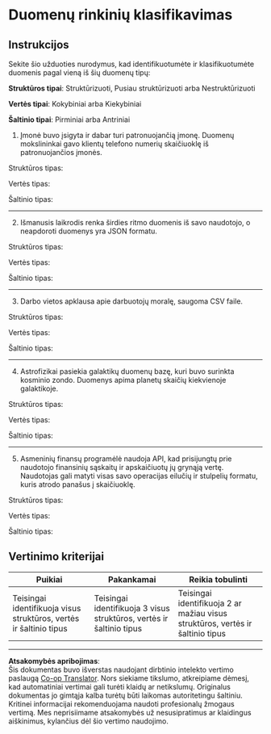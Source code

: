 <!--
CO_OP_TRANSLATOR_METADATA:
{
  "original_hash": "2e5cacb967c1e9dfd07809bfc441a0b4",
  "translation_date": "2025-08-31T05:58:33+00:00",
  "source_file": "1-Introduction/03-defining-data/assignment.md",
  "language_code": "lt"
}
-->
# Duomenų rinkinių klasifikavimas

## Instrukcijos

Sekite šio užduoties nurodymus, kad identifikuotumėte ir klasifikuotumėte duomenis pagal vieną iš šių duomenų tipų:

**Struktūros tipai**: Struktūrizuoti, Pusiau struktūrizuoti arba Nestruktūrizuoti

**Vertės tipai**: Kokybiniai arba Kiekybiniai 

**Šaltinio tipai**: Pirminiai arba Antriniai

1. Įmonė buvo įsigyta ir dabar turi patronuojančią įmonę. Duomenų mokslininkai gavo klientų telefono numerių skaičiuoklę iš patronuojančios įmonės.

Struktūros tipas:

Vertės tipas:

Šaltinio tipas:

---

2. Išmanusis laikrodis renka širdies ritmo duomenis iš savo naudotojo, o neapdoroti duomenys yra JSON formatu.

Struktūros tipas:

Vertės tipas:

Šaltinio tipas:

---

3. Darbo vietos apklausa apie darbuotojų moralę, saugoma CSV faile.

Struktūros tipas:

Vertės tipas:

Šaltinio tipas:

---

4. Astrofizikai pasiekia galaktikų duomenų bazę, kuri buvo surinkta kosminio zondo. Duomenys apima planetų skaičių kiekvienoje galaktikoje.

Struktūros tipas:

Vertės tipas:

Šaltinio tipas:

---

5. Asmeninių finansų programėlė naudoja API, kad prisijungtų prie naudotojo finansinių sąskaitų ir apskaičiuotų jų grynąją vertę. Naudotojas gali matyti visas savo operacijas eilučių ir stulpelių formatu, kuris atrodo panašus į skaičiuoklę.

Struktūros tipas:

Vertės tipas:

Šaltinio tipas:

## Vertinimo kriterijai

Puikiai | Pakankamai | Reikia tobulinti
--- | --- | -- |
Teisingai identifikuoja visus struktūros, vertės ir šaltinio tipus | Teisingai identifikuoja 3 visus struktūros, vertės ir šaltinio tipus | Teisingai identifikuoja 2 ar mažiau visus struktūros, vertės ir šaltinio tipus |

---

**Atsakomybės apribojimas**:  
Šis dokumentas buvo išverstas naudojant dirbtinio intelekto vertimo paslaugą [Co-op Translator](https://github.com/Azure/co-op-translator). Nors siekiame tikslumo, atkreipiame dėmesį, kad automatiniai vertimai gali turėti klaidų ar netikslumų. Originalus dokumentas jo gimtąja kalba turėtų būti laikomas autoritetingu šaltiniu. Kritinei informacijai rekomenduojama naudoti profesionalų žmogaus vertimą. Mes neprisiimame atsakomybės už nesusipratimus ar klaidingus aiškinimus, kylančius dėl šio vertimo naudojimo.